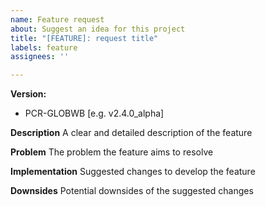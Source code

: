 ```yaml
---
name: Feature request
about: Suggest an idea for this project
title: "[FEATURE]: request title"
labels: feature
assignees: ''

---
```


**Version:**
 - PCR-GLOBWB [e.g. v2.4.0_alpha]

**Description**
A clear and detailed description of the feature

**Problem**
The problem the feature aims to resolve

**Implementation**
Suggested changes to develop the feature

**Downsides**
Potential downsides of the suggested changes
